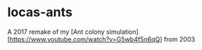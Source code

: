 # locas-ants
A 2017 remake of my [Ant colony simulation][https://www.youtube.com/watch?v=G5wb4f5n6qQ] from 2003

